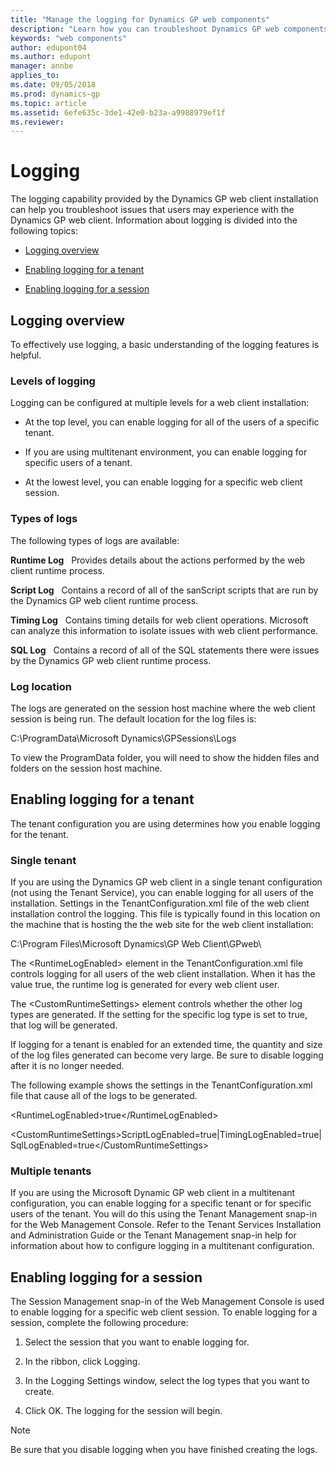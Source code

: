 ```yaml
---
title: "Manage the logging for Dynamics GP web components"
description: "Learn how you can troubleshoot Dynamics GP web components."
keywords: "web components"
author: edupont04
ms.author: edupont
manager: annbe
applies_to: 
ms.date: 09/05/2018
ms.prod: dynamics-gp
ms.topic: article
ms.assetid: 6efe635c-3de1-42e0-b23a-a9988979ef1f
ms.reviewer: 
---
```


# Logging

The logging capability provided by the Dynamics GP web client installation can help you troubleshoot issues that users may experience with the Dynamics GP web client. Information about logging is divided into the following topics:

- [Logging overview](#logging-overview)  

- [Enabling logging for a tenant](#enabling-logging-for-a-tenant)  

- [Enabling logging for a session](#enabling-logging-for-a-session)  

## Logging overview

To effectively use logging, a basic understanding of the logging features is helpful.

### Levels of logging

Logging can be configured at multiple levels for a web client installation:

- At the top level, you can enable logging for all of the users of a specific tenant.

- If you are using multitenant environment, you can enable logging for specific users of a tenant.

- At the lowest level, you can enable logging for a specific web client session.

### Types of logs

The following types of logs are available:

**Runtime Log**   Provides details about the actions performed by the web client runtime process.

**Script Log**   Contains a record of all of the sanScript scripts that are run by the Dynamics GP web client runtime process.

**Timing Log**   Contains timing details for web client operations. Microsoft can analyze this information to isolate issues with web client performance.

**SQL Log**   Contains a record of all of the SQL statements there were issues by the Dynamics GP web client runtime process.

### Log location

The logs are generated on the session host machine where the web client session is being run. The default location for the log files is:

C:\\ProgramData\\Microsoft Dynamics\\GPSessions\\Logs

To view the ProgramData folder, you will need to show the hidden files and folders on the session host machine.

## Enabling logging for a tenant

The tenant configuration you are using determines how you enable logging for the tenant.

### Single tenant

If you are using the Dynamics GP web client in a single tenant configuration (not using the Tenant Service), you can enable logging for all users of the installation. Settings in the TenantConfiguration.xml file of the web client installation control the logging. This file is typically found in this location on the machine that is hosting the the web site for the web client installation:

C:\\Program Files\\Microsoft Dynamics\\GP Web Client\\GPweb\\

The &lt;RuntimeLogEnabled&gt; element in the TenantConfiguration.xml file controls logging for all users of the web client installation. When it has the value true, the runtime log is generated for every web client user.

The &lt;CustomRuntimeSettings&gt; element controls whether the other log types are generated. If the setting for the specific log type is set to true, that log will be generated.

If logging for a tenant is enabled for an extended time, the quantity and size of the log files generated can become very large. Be sure to disable logging after it is no longer needed.

The following example shows the settings in the TenantConfiguration.xml file that cause all of the logs to be generated.

&lt;RuntimeLogEnabled&gt;true&lt;/RuntimeLogEnabled&gt;

&lt;CustomRuntimeSettings&gt;ScriptLogEnabled=true|TimingLogEnabled=true| SqlLogEnabled=true&lt;/CustomRuntimeSettings&gt;

### Multiple tenants

If you are using the Microsoft Dynamic GP web client in a multitenant configuration, you can enable logging for a specific tenant or for specific users of the tenant. You will do this using the Tenant Management snap-in for the Web Management Console. Refer to the Tenant Services Installation and Administration Guide or the Tenant Management snap-in help for information about how to configure logging in a multitenant configuration.

## Enabling logging for a session

The Session Management snap-in of the Web Management Console is used to enable logging for a specific web client session. To enable logging for a session, complete the following procedure:

1. Select the session that you want to enable logging for.

2. In the ribbon, click Logging.

3. In the Logging Settings window, select the log types that you want to create.

4. Click OK. The logging for the session will begin.

> [!NOTE]
> Be sure that you disable logging when you have finished creating the logs.  
